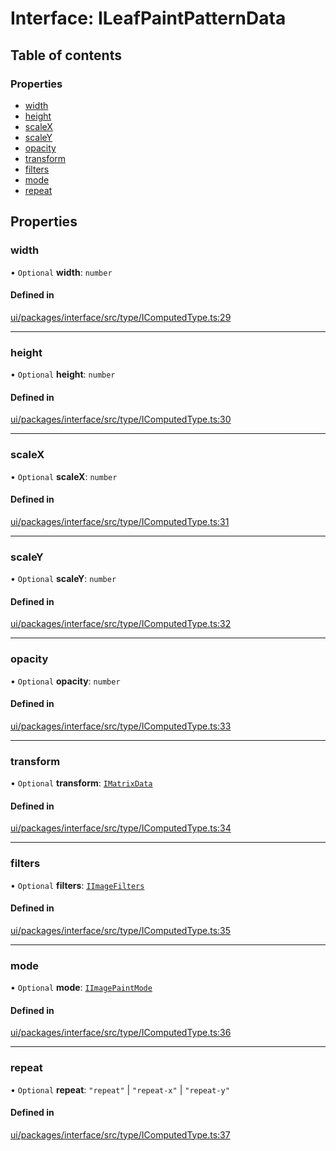 # Interface: ILeafPaintPatternData

## Table of contents

### Properties

- [width](ILeafPaintPatternData.md#width)
- [height](ILeafPaintPatternData.md#height)
- [scaleX](ILeafPaintPatternData.md#scalex)
- [scaleY](ILeafPaintPatternData.md#scaley)
- [opacity](ILeafPaintPatternData.md#opacity)
- [transform](ILeafPaintPatternData.md#transform)
- [filters](ILeafPaintPatternData.md#filters)
- [mode](ILeafPaintPatternData.md#mode)
- [repeat](ILeafPaintPatternData.md#repeat)

## Properties

### width

• `Optional` **width**: `number`

#### Defined in

[ui/packages/interface/src/type/IComputedType.ts:29](https://github.com/leaferjs/leafer-ui/blob/d5b15f5/packages/interface/src/type/IComputedType.ts#L29)

___

### height

• `Optional` **height**: `number`

#### Defined in

[ui/packages/interface/src/type/IComputedType.ts:30](https://github.com/leaferjs/leafer-ui/blob/d5b15f5/packages/interface/src/type/IComputedType.ts#L30)

___

### scaleX

• `Optional` **scaleX**: `number`

#### Defined in

[ui/packages/interface/src/type/IComputedType.ts:31](https://github.com/leaferjs/leafer-ui/blob/d5b15f5/packages/interface/src/type/IComputedType.ts#L31)

___

### scaleY

• `Optional` **scaleY**: `number`

#### Defined in

[ui/packages/interface/src/type/IComputedType.ts:32](https://github.com/leaferjs/leafer-ui/blob/d5b15f5/packages/interface/src/type/IComputedType.ts#L32)

___

### opacity

• `Optional` **opacity**: `number`

#### Defined in

[ui/packages/interface/src/type/IComputedType.ts:33](https://github.com/leaferjs/leafer-ui/blob/d5b15f5/packages/interface/src/type/IComputedType.ts#L33)

___

### transform

• `Optional` **transform**: [`IMatrixData`](IMatrixData.md)

#### Defined in

[ui/packages/interface/src/type/IComputedType.ts:34](https://github.com/leaferjs/leafer-ui/blob/d5b15f5/packages/interface/src/type/IComputedType.ts#L34)

___

### filters

• `Optional` **filters**: [`IImageFilters`](IImageFilters.md)

#### Defined in

[ui/packages/interface/src/type/IComputedType.ts:35](https://github.com/leaferjs/leafer-ui/blob/d5b15f5/packages/interface/src/type/IComputedType.ts#L35)

___

### mode

• `Optional` **mode**: [`IImagePaintMode`](../modules.md#iimagepaintmode)

#### Defined in

[ui/packages/interface/src/type/IComputedType.ts:36](https://github.com/leaferjs/leafer-ui/blob/d5b15f5/packages/interface/src/type/IComputedType.ts#L36)

___

### repeat

• `Optional` **repeat**: ``"repeat"`` \| ``"repeat-x"`` \| ``"repeat-y"``

#### Defined in

[ui/packages/interface/src/type/IComputedType.ts:37](https://github.com/leaferjs/leafer-ui/blob/d5b15f5/packages/interface/src/type/IComputedType.ts#L37)

